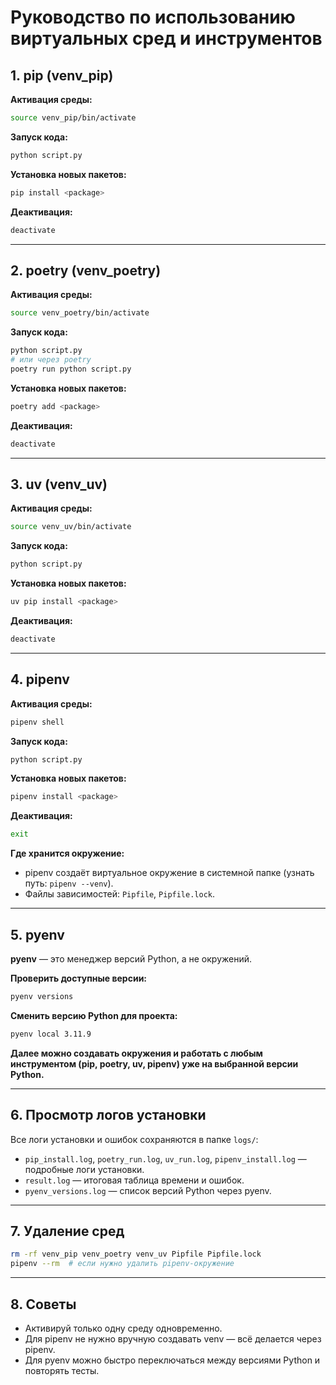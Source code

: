 # Руководство по использованию виртуальных сред и инструментов

## 1. pip (venv_pip)

**Активация среды:**

```bash
source venv_pip/bin/activate
```

**Запуск кода:**

```bash
python script.py
```

**Установка новых пакетов:**

```bash
pip install <package>
```

**Деактивация:**

```bash
deactivate
```

---

## 2. poetry (venv_poetry)

**Активация среды:**

```bash
source venv_poetry/bin/activate
```

**Запуск кода:**

```bash
python script.py
# или через poetry
poetry run python script.py
```

**Установка новых пакетов:**

```bash
poetry add <package>
```

**Деактивация:**

```bash
deactivate
```

---

## 3. uv (venv_uv)

**Активация среды:**

```bash
source venv_uv/bin/activate
```

**Запуск кода:**

```bash
python script.py
```

**Установка новых пакетов:**

```bash
uv pip install <package>
```

**Деактивация:**

```bash
deactivate
```

---

## 4. pipenv

**Активация среды:**

```bash
pipenv shell
```

**Запуск кода:**

```bash
python script.py
```

**Установка новых пакетов:**

```bash
pipenv install <package>
```

**Деактивация:**

```bash
exit
```

**Где хранится окружение:**

- pipenv создаёт виртуальное окружение в системной папке (узнать путь: `pipenv --venv`).
- Файлы зависимостей: `Pipfile`, `Pipfile.lock`.

---

## 5. pyenv

**pyenv** — это менеджер версий Python, а не окружений.

**Проверить доступные версии:**

```bash
pyenv versions
```

**Сменить версию Python для проекта:**

```bash
pyenv local 3.11.9
```

**Далее можно создавать окружения и работать с любым инструментом (pip, poetry, uv, pipenv) уже на выбранной версии Python.**

---

## 6. Просмотр логов установки

Все логи установки и ошибок сохраняются в папке `logs/`:

- `pip_install.log`, `poetry_run.log`, `uv_run.log`, `pipenv_install.log` — подробные логи установки.
- `result.log` — итоговая таблица времени и ошибок.
- `pyenv_versions.log` — список версий Python через pyenv.

---

## 7. Удаление сред

```bash
rm -rf venv_pip venv_poetry venv_uv Pipfile Pipfile.lock
pipenv --rm  # если нужно удалить pipenv-окружение
```

---

## 8. Советы

- Активируй только одну среду одновременно.
- Для pipenv не нужно вручную создавать venv — всё делается через pipenv.
- Для pyenv можно быстро переключаться между версиями Python и повторять тесты.
